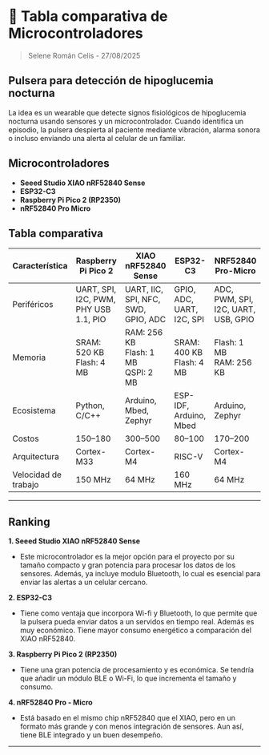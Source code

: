 # 💾 Tabla comparativa de Microcontroladores 

> Selene Román Celis - 27/08/2025


## Pulsera para detección de hipoglucemia nocturna
 La idea es un wearable que detecte signos fisiológicos de hipoglucemia nocturna usando sensores y un microcontrolador. Cuando identifica un episodio, la pulsera despierta al paciente mediante vibración, alarma sonora o incluso enviando una alerta al celular de un familiar.


## Microcontroladores

- **Seeed Studio XIAO nRF52840 Sense**
- **ESP32-C3**
- **Raspberry Pi Pico 2 (RP2350)**
- **nRF52840 Pro Micro**


## Tabla comparativa

| Característica     | Raspberry Pi Pico 2        | XIAO nRF52840 Sense    | ESP32-C3              | NRF52840 Pro-Micro   |
|--------------------|----------------------------|-------------------------|-----------------------|----------------------|
| Periféricos        | UART, SPI, I2C, PWM, PHY USB 1.1, PIO | UART, IIC, SPI, NFC, SWD, GPIO, ADC | GPIO, ADC, UART, I2C, SPI | ADC, PWM, SPI, I2C, UART, USB, GPIO |
| Memoria            | SRAM: 520 KB<br>Flash: 4 MB | RAM: 256 KB<br>Flash: 1 MB<br>QSPI: 2 MB | SRAM: 400 KB<br>Flash: 4 MB | Flash: 1 MB<br>RAM: 256 KB |
| Ecosistema         | Python, C/C++              | Arduino, Mbed, Zephyr  | ESP-IDF, Arduino, Mbed| Arduino, Zephyr      |
| Costos             | $150–$180                  | $300–$500              | $80–$100              | $170–$200            |
| Arquitectura       | Cortex-M33                 | Cortex-M4              | RISC-V                | Cortex-M4            |
| Velocidad de trabajo | 150 MHz                   | 64 MHz                 | 160 MHz               | 64 MHz               |

---

## Ranking

**1. Seeed Studio XIAO nRF52840 Sense**
- Este microcontrolador es la mejor opción para el proyecto por su tamaño compacto y gran potencia para procesar los datos de los sensores. Además, ya incluye modulo Bluetooth, lo cual es esencial para enviar las alertas a un celular cercano.

**2. ESP32-C3**
- Tiene como ventaja que incorpora Wi-fi y Bluetooth, lo que permite que la pulsera pueda enviar datos a un servidos en tiempo real. Además es muy económico. Tiene mayor consumo energético a comparación del XIAO nRF52840.

**3. Raspberry Pi Pico 2 (RP2350)**
- Tiene una gran potencia de procesamiento y es económica. Se tendría que añadir un módulo BLE o Wi-Fi, lo que incrementa el tamaño y consumo. 

**4. nRF5284O Pro - Micro**
- Está basado en el mismo chip nRF52840 que el XIAO, pero en un formato más grande y con menos integración de sensores. Aun así, tiene BLE integrado y un buen desempeño.


---